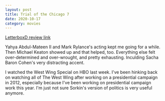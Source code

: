 ```yaml
---
layout: post
title: Trial of the Chicago 7
date: 2020-10-17
category: movies
---
```

 
[LetterboxD review link](https://letterboxd.com/film/the-trial-of-the-chicago-7/)

Yahya Abdul-Mateen II and Mark Rylance's acting kept me going for a while. Then Michael Keaton showed up and that helped, too. Everything else felt over-determined and over-wrought, and pretty exhausting. Inculding Sacha Baron Cohen's very distracting accent. 

I watched the West Wing Special on HBO last week. I've been hinking back on watching all of The West Wing after working on a presidential campaign in 2012, especially because I've been working on presidential campaign work this year. I'm just not sure Sorkin's version of politics is very useful anymore. 